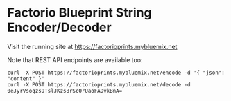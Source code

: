 # Factorio Blueprint String Encoder/Decoder

Visit the running site at https://factorioprints.mybluemix.net

Note that REST API endpoints are available too:

    curl -X POST https://factorioprints.mybluemix.net/encode -d '{ "json": "content" }'
    curl -X POST https://factorioprints.mybluemix.net/decode -d 0eJyrVsoqzs9TslJKzs8rSc0rUaoFADvkBnA=


